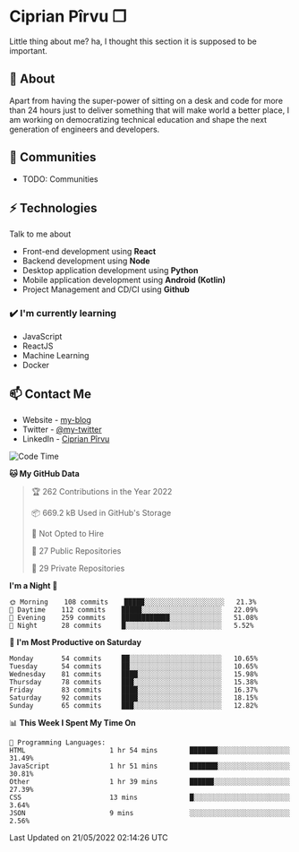# Ciprian Pîrvu ❐

Little thing about me? ha, I thought this section it is supposed to be important.

## 🧐 About

Apart from having the super-power of sitting on a desk and code for more than 24 hours just to deliver something that will make world a better place, I am working on democratizing technical education and shape the next generation of engineers and developers.

## 👯 Communities

-   TODO: Communities

## ⚡ Technologies

Talk to me about

-   Front-end development using **React**
-   Backend development using **Node**
-   Desktop application development using **Python**
-   Mobile application development using **Android (Kotlin)**
-   Project Management and CD/CI using **Github**

### ✔️ I'm currently learning

-   JavaScript
-   ReactJS
-   Machine Learning
-   Docker

## 📫 Contact Me

-   Website - [my-blog]()
-   Twitter - [@my-twitter]()
-   LinkedIn - [Ciprian Pîrvu](https://www.linkedin.com/in/p%C3%AErvu-ciprian-cristian-4415991b1/)

<!--START_SECTION:waka-->
![Code Time](http://img.shields.io/badge/Code%20Time-1%2C202%20hrs%2032%20mins-blue)

**🐱 My GitHub Data** 

> 🏆 262 Contributions in the Year 2022
 > 
> 📦 669.2 kB Used in GitHub's Storage 
 > 
> 🚫 Not Opted to Hire
 > 
> 📜 27 Public Repositories 
 > 
> 🔑 29 Private Repositories  
 > 
**I'm a Night 🦉** 

```text
🌞 Morning    108 commits    █████░░░░░░░░░░░░░░░░░░░░   21.3% 
🌆 Daytime    112 commits    █████░░░░░░░░░░░░░░░░░░░░   22.09% 
🌃 Evening    259 commits    ████████████░░░░░░░░░░░░░   51.08% 
🌙 Night      28 commits     █░░░░░░░░░░░░░░░░░░░░░░░░   5.52%

```
📅 **I'm Most Productive on Saturday** 

```text
Monday       54 commits     ██░░░░░░░░░░░░░░░░░░░░░░░   10.65% 
Tuesday      54 commits     ██░░░░░░░░░░░░░░░░░░░░░░░   10.65% 
Wednesday    81 commits     ████░░░░░░░░░░░░░░░░░░░░░   15.98% 
Thursday     78 commits     ███░░░░░░░░░░░░░░░░░░░░░░   15.38% 
Friday       83 commits     ████░░░░░░░░░░░░░░░░░░░░░   16.37% 
Saturday     92 commits     ████░░░░░░░░░░░░░░░░░░░░░   18.15% 
Sunday       65 commits     ███░░░░░░░░░░░░░░░░░░░░░░   12.82%

```


📊 **This Week I Spent My Time On** 

```text
💬 Programming Languages: 
HTML                     1 hr 54 mins        ███████░░░░░░░░░░░░░░░░░░   31.49% 
JavaScript               1 hr 51 mins        ███████░░░░░░░░░░░░░░░░░░   30.81% 
Other                    1 hr 39 mins        ██████░░░░░░░░░░░░░░░░░░░   27.39% 
CSS                      13 mins             █░░░░░░░░░░░░░░░░░░░░░░░░   3.64% 
JSON                     9 mins              ░░░░░░░░░░░░░░░░░░░░░░░░░   2.56%

```


 Last Updated on 21/05/2022 02:14:26 UTC
<!--END_SECTION:waka-->
